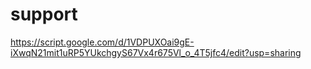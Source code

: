 # support

https://script.google.com/d/1VDPUXOai9gE-iXwqN21mit1uRP5YUkchgyS67Vx4r675Vl_o_4T5jfc4/edit?usp=sharing